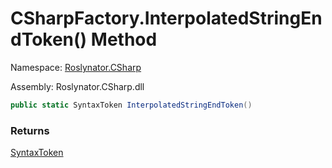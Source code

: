 # CSharpFactory\.InterpolatedStringEndToken\(\) Method

Namespace: [Roslynator.CSharp](../../README.md)

Assembly: Roslynator\.CSharp\.dll

```csharp
public static SyntaxToken InterpolatedStringEndToken()
```

### Returns

[SyntaxToken](https://docs.microsoft.com/en-us/dotnet/api/microsoft.codeanalysis.syntaxtoken)

